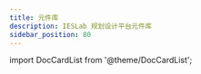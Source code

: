 ```yaml
---
title: 元件库
description: IESLab 规划设计平台元件库
sidebar_position: 80
---
```




import DocCardList from '@theme/DocCardList';

<DocCardList />